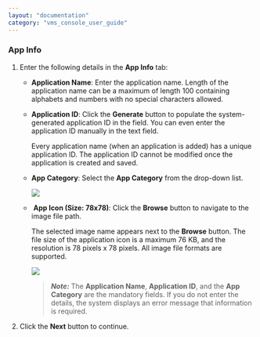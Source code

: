 ```yaml
---
layout: "documentation"
category: "vms_console_user_guide"
---
```

                            


### App Info

1.  Enter the following details in the **App Info** tab:
    *   **Application Name**: Enter the application name. Length of the application name can be a maximum of length 100 containing alphabets and numbers with no special characters allowed.
    *   **Application ID**: Click the **Generate** button to populate the system- generated application ID in the field. You can even enter the application ID manually in the text field.
        
        Every application name (when an application is added) has a unique application ID. The application ID cannot be modified once the application is created and saved.
        
    *   **App Category**: Select the **App Category** from the drop-down list.
        
        ![](../Resources/Images/Overview/Apps/appcategory.png)
        
    *    **App Icon (Size: 78x78)**: Click the **Browse** button to navigate to the image file path.
        
        The selected image name appears next to the **Browse** button. The file size of the application icon is a maximum 76 KB, and the resolution is 78 pixels x 78 pixels. All image file formats are supported.
        
        ![](../Resources/Images/Overview/Apps/addnewappappinfo_651x429.png)
        
        > **_Note:_** The **Application Name**, **Application ID**, and the **App Category** are the mandatory fields. If you do not enter the details, the system displays an error message that information is required.  
        
2.  Click the **Next** button to continue.
